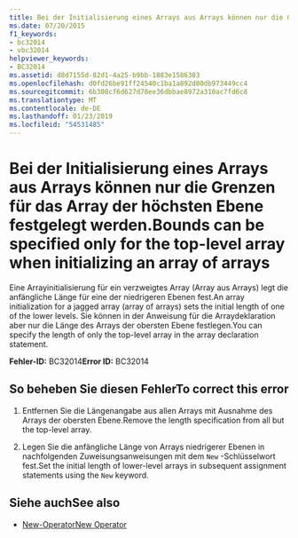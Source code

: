 ```yaml
---
title: Bei der Initialisierung eines Arrays aus Arrays können nur die Grenzen für das Array der höchsten Ebene festgelegt werden.
ms.date: 07/20/2015
f1_keywords:
- bc32014
- vbc32014
helpviewer_keywords:
- BC32014
ms.assetid: d8d7155d-82d1-4a25-b9bb-1883e1586383
ms.openlocfilehash: d0fd26be91ff24540c1ba1a892d00db973449cc4
ms.sourcegitcommit: 6b308cf6d627d78ee36dbbae8972a310ac7fd6c8
ms.translationtype: MT
ms.contentlocale: de-DE
ms.lasthandoff: 01/23/2019
ms.locfileid: "54531485"
---
```

# <a name="bounds-can-be-specified-only-for-the-top-level-array-when-initializing-an-array-of-arrays"></a><span data-ttu-id="183c1-102">Bei der Initialisierung eines Arrays aus Arrays können nur die Grenzen für das Array der höchsten Ebene festgelegt werden.</span><span class="sxs-lookup"><span data-stu-id="183c1-102">Bounds can be specified only for the top-level array when initializing an array of arrays</span></span>
<span data-ttu-id="183c1-103">Eine Arrayinitialisierung für ein verzweigtes Array (Array aus Arrays) legt die anfängliche Länge für eine der niedrigeren Ebenen fest.</span><span class="sxs-lookup"><span data-stu-id="183c1-103">An array initialization for a jagged array (array of arrays) sets the initial length of one of the lower levels.</span></span> <span data-ttu-id="183c1-104">Sie können in der Anweisung für die Arraydeklaration aber nur die Länge des Arrays der obersten Ebene festlegen.</span><span class="sxs-lookup"><span data-stu-id="183c1-104">You can specify the length of only the top-level array in the array declaration statement.</span></span>  
  
 <span data-ttu-id="183c1-105">**Fehler-ID:** BC32014</span><span class="sxs-lookup"><span data-stu-id="183c1-105">**Error ID:** BC32014</span></span>  
  
## <a name="to-correct-this-error"></a><span data-ttu-id="183c1-106">So beheben Sie diesen Fehler</span><span class="sxs-lookup"><span data-stu-id="183c1-106">To correct this error</span></span>  
  
1.  <span data-ttu-id="183c1-107">Entfernen Sie die Längenangabe aus allen Arrays mit Ausnahme des Arrays der obersten Ebene.</span><span class="sxs-lookup"><span data-stu-id="183c1-107">Remove the length specification from all but the top-level array.</span></span>  
  
2.  <span data-ttu-id="183c1-108">Legen Sie die anfängliche Länge von Arrays niedrigerer Ebenen in nachfolgenden Zuweisungsanweisungen mit dem `New` -Schlüsselwort fest.</span><span class="sxs-lookup"><span data-stu-id="183c1-108">Set the initial length of lower-level arrays in subsequent assignment statements using the `New` keyword.</span></span>  
  
## <a name="see-also"></a><span data-ttu-id="183c1-109">Siehe auch</span><span class="sxs-lookup"><span data-stu-id="183c1-109">See also</span></span>


- [<span data-ttu-id="183c1-110">New-Operator</span><span class="sxs-lookup"><span data-stu-id="183c1-110">New Operator</span></span>](../../visual-basic/language-reference/operators/new-operator.md)
